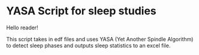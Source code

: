 # YASA Script for sleep studies
Hello reader!

This script takes in edf files and uses YASA (Yet Another Spindle Algorithm) to detect sleep phases and outputs sleep statistics to an excel file.
